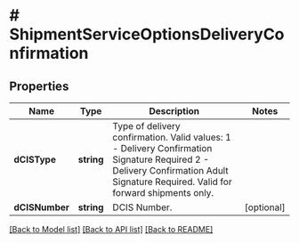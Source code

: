 # # ShipmentServiceOptionsDeliveryConfirmation

## Properties

Name | Type | Description | Notes
------------ | ------------- | ------------- | -------------
**dCISType** | **string** | Type of delivery confirmation.  Valid values:  1 - Delivery Confirmation Signature Required 2 - Delivery Confirmation Adult Signature Required. Valid for forward shipments only. |
**dCISNumber** | **string** | DCIS Number. | [optional]

[[Back to Model list]](../../README.md#models) [[Back to API list]](../../README.md#endpoints) [[Back to README]](../../README.md)
